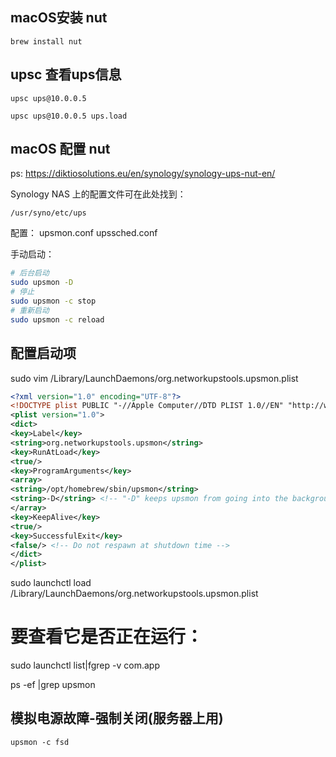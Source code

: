 ## macOS安装 nut

```
brew install nut
```


## upsc 查看ups信息

```
upsc ups@10.0.0.5

upsc ups@10.0.0.5 ups.load
```

## macOS 配置 nut
ps: https://diktiosolutions.eu/en/synology/synology-ups-nut-en/

Synology NAS 上的配置文件可在此处找到：
```
/usr/syno/etc/ups
```

配置： 
upsmon.conf
upssched.conf


手动启动：
```bash
# 后台启动
sudo upsmon -D
# 停止
sudo upsmon -c stop
# 重新启动
sudo upsmon -c reload
```

## 配置启动项
sudo vim /Library/LaunchDaemons/org.networkupstools.upsmon.plist

```xml
<?xml version="1.0" encoding="UTF-8"?>
<!DOCTYPE plist PUBLIC "-//Apple Computer//DTD PLIST 1.0//EN" "http://www.apple.com/DTDs/PropertyList-1.0.dtd">
<plist version="1.0">
<dict>
<key>Label</key>
<string>org.networkupstools.upsmon</string>
<key>RunAtLoad</key>
<true/>
<key>ProgramArguments</key>
<array>
<string>/opt/homebrew/sbin/upsmon</string>
<string>-D</string> <!-- "-D" keeps upsmon from going into the background -->
</array>
<key>KeepAlive</key>
<true/>
<key>SuccessfulExit</key>
<false/> <!-- Do not respawn at shutdown time -->
</dict>
</plist>
```

sudo launchctl load /Library/LaunchDaemons/org.networkupstools.upsmon.plist

# 要查看它是否正在运行：

sudo launchctl list|fgrep -v com.app

ps -ef |grep upsmon


## 模拟电源故障-强制关闭(服务器上用)
```
upsmon -c fsd
```